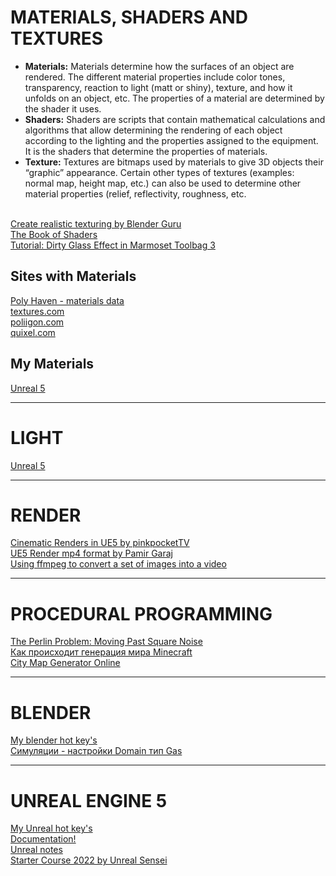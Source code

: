 # MATERIALS, SHADERS AND TEXTURES
- **Materials:** Materials determine how the surfaces of an object are rendered. The different material properties include color tones, transparency, reaction to light (matt or shiny), texture, and how it unfolds on an object, etc.  The properties of a material are determined by the shader it uses. 
- **Shaders:** Shaders are scripts that contain mathematical calculations and algorithms that allow determining the rendering of each object according to the lighting and the properties assigned to the equipment.  It is the shaders that determine the properties of materials.  
- **Texture:** Textures are bitmaps used by materials to give 3D objects their “graphic” appearance. Certain other types of textures (examples: normal map, height map, etc.) can also be used to determine other material properties (relief, reflectivity, roughness, etc. 

<br>[Create realistic texturing by Blender Guru](https://github.com/AazQsc/cg-synopsis/blob/main/blender/textures/basics-realistic-texturing.md)
<br>[The Book of Shaders](https://thebookofshaders.com/)
<br>[Tutorial: Dirty Glass Effect in Marmoset Toolbag 3](https://80.lv/articles/tutorial-dirty-glass-effect-in-marmoset-toolbag-3/)

## Sites with Materials
[Poly Haven - materials data](https://polyhaven.com/)
<br>[textures.com](https://www.textures.com/)
<br>[poliigon.com](https://www.poliigon.com/)
<br>[quixel.com](https://quixel.com/megascans/home)

## My Materials
[Unreal 5](https://github.com/AazQsc/cg-synopsis/tree/main/unreal5/materials)

---
# LIGHT
[Unreal 5](https://github.com/AazQsc/cg-synopsis/blob/main/unreal5/light)

---
# RENDER
[Cinematic Renders in UE5 by pinkpocketTV](https://youtu.be/GHFq4Dj7sVs)
<br>[UE5 Render mp4 format by Pamir Garaj](https://www.youtube.com/watch?v=IxMQCFJ9ZoE)
<br>[Using ffmpeg to convert a set of images into a video](https://hamelot.io/visualization/using-ffmpeg-to-convert-a-set-of-images-into-a-video/)

---
# PROCEDURAL PROGRAMMING
[The Perlin Problem: Moving Past Square Noise](https://noiseposti.ng/posts/2022-01-16-The-Perlin-Problem-Moving-Past-Square-Noise.html)
<br>[Как происходит генерация мира Minecraft](https://habr.com/ru/post/673268/)
<br>[City Map Generator Online](https://maps.probabletrain.com/#/)

---
# BLENDER
[My blender hot key's](https://github.com/AazQsc/cg-synopsis/blob/main/blender/hot-keys)
<br>[Симуляции - настройки Domain тип Gas](https://dmitryproskurin.notion.site/Domain-Gas-56318d88e0c74de79933a49cfdb70aa5)

---
# UNREAL ENGINE 5
[My Unreal hot key's](https://github.com/AazQsc/cg-synopsis/blob/main/unreal5/hot-keys)
<br>[Documentation!](https://docs.unrealengine.com/5.0/en-US/)
<br>[Unreal notes](https://github.com/AazQsc/cg-synopsis/blob/main/unreal5/notes.md)
<br>[Starter Course 2022 by Unreal Sensei](https://youtu.be/k-zMkzmduqI)



